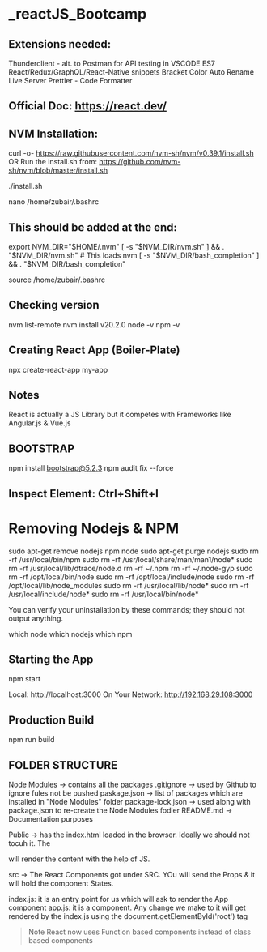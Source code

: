 # _reactJS_Bootcamp

## Extensions needed:
Thunderclient - alt. to Postman for API testing in VSCODE
ES7 React/Redux/GraphQL/React-Native snippets
Bracket Color
Auto Rename
Live Server
Prettier - Code Formatter

## Official Doc: https://react.dev/

## NVM Installation:

curl -o- https://raw.githubusercontent.com/nvm-sh/nvm/v0.39.1/install.sh
OR
Run the install.sh from: https://github.com/nvm-sh/nvm/blob/master/install.sh

./install.sh

nano /home/zubair/.bashrc

## This should be added at the end:
export NVM_DIR="$HOME/.nvm"
[ -s "$NVM_DIR/nvm.sh" ] && \. "$NVM_DIR/nvm.sh"  # This loads nvm
[ -s "$NVM_DIR/bash_completion" ] && \. "$NVM_DIR/bash_completion"  

source /home/zubair/.bashrc

## Checking version
nvm list-remote
nvm install v20.2.0
node -v
npm -v


## Creating React App (Boiler-Plate)
npx create-react-app my-app

## Notes
React is actually a JS Library but it competes with Frameworks like Angular.js & Vue.js

## BOOTSTRAP
npm install bootstrap@5.2.3
npm audit fix --force

<link href="https://cdn.jsdelivr.net/npm/bootstrap@5.2.3/dist/css/bootstrap.min.css" rel="stylesheet" integrity="sha384-rbsA2VBKQhggwzxH7pPCaAqO46MgnOM80zW1RWuH61DGLwZJEdK2Kadq2F9CUG65" crossorigin="anonymous">
<script src="https://cdn.jsdelivr.net/npm/bootstrap@5.2.3/dist/js/bootstrap.bundle.min.js" integrity="sha384-kenU1KFdBIe4zVF0s0G1M5b4hcpxyD9F7jL+jjXkk+Q2h455rYXK/7HAuoJl+0I4" crossorigin="anonymous"></script>


## Inspect Element: Ctrl+Shift+I

# Removing Nodejs & NPM

sudo apt-get remove nodejs npm node
sudo apt-get purge nodejs
sudo rm -rf /usr/local/bin/npm 
sudo rm -rf /usr/local/share/man/man1/node* 
sudo rm -rf /usr/local/lib/dtrace/node.d
rm -rf ~/.npm
rm -rf ~/.node-gyp
sudo rm -rf /opt/local/bin/node
sudo rm -rf /opt/local/include/node
sudo rm -rf /opt/local/lib/node_modules
sudo rm -rf /usr/local/lib/node*
sudo rm -rf /usr/local/include/node*
sudo rm -rf /usr/local/bin/node*

You can verify your uninstallation by these commands; they should not output anything.

which node
which nodejs
which npm

## Starting the App
npm start

Local:            http://localhost:3000
On Your Network:  http://192.168.29.108:3000

## Production Build
npm run build

## FOLDER STRUCTURE

Node Modules -> contains all the packages
.gitignore -> used by Github to ignore fules not be pushed
paskage.json -> list of packages which are installed in "Node Modules" folder
package-lock.json -> used along with package.json to re-create the Node Modules fodler
README.md -> Documentation purposes

Public -> has the index.html loaded in the browser. Ideally we should not tocuh it. The <div id="root"> will render the content with the help of JS.

src -> The React Components got under SRC. YOu will send the Props & it will hold the component States.

index.js: it is an entry point for us which will ask to render the App component
app.js: it is a component. Any change we make to it will get rendered by the index.js using the document.getElementById('root') tag

> Note React now uses Function based components instead of class based components